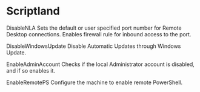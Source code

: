 # Scriptland

DisableNLA
  Sets the default or user specified port number for Remote Desktop connections. Enables firewall rule for inbound access to the port.
  
DisableWindowsUpdate
  Disable Automatic Updates through Windows Update.

EnableAdminAccount
  Checks if the local Administrator account is disabled, and if so enables it.

EnableRemotePS
   Configure the machine to enable remote PowerShell.

